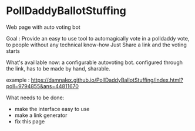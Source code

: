 # PollDaddyBallotStuffing

Web page with auto voting bot

Goal : 
Provide an easy to use tool to automagically vote in a polldaddy vote, to people without any technical know-how
Just Share a link and the voting starts

What's availlable now:
a configurable autovoting bot. configured through the link, has to be made by hand, sharable.

example : https://damnalex.github.io/PollDaddyBallotStuffing/index.html?poll=9794855&ans=44811670


What needs to be done:
 - make the interface easy to use
 - make a link generator
 - fix this page
